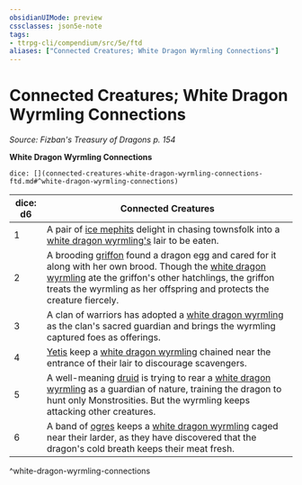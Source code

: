 ```yaml
---
obsidianUIMode: preview
cssclasses: json5e-note
tags:
- ttrpg-cli/compendium/src/5e/ftd
aliases: ["Connected Creatures; White Dragon Wyrmling Connections"]
---
```

# Connected Creatures; White Dragon Wyrmling Connections
*Source: Fizban's Treasury of Dragons p. 154* 

**White Dragon Wyrmling Connections**

`dice: [](connected-creatures-white-dragon-wyrmling-connections-ftd.md#^white-dragon-wyrmling-connections)`

| dice: d6 | Connected Creatures |
|----------|---------------------|
| 1 | A pair of [ice mephits](ice-mephit.md) delight in chasing townsfolk into a [white dragon wyrmling's](white-dragon-wyrmling.md) lair to be eaten. |
| 2 | A brooding [griffon](griffon.md) found a dragon egg and cared for it along with her own brood. Though the [white dragon wyrmling](white-dragon-wyrmling.md) ate the griffon's other hatchlings, the griffon treats the wyrmling as her offspring and protects the creature fiercely. |
| 3 | A clan of warriors has adopted a [white dragon wyrmling](white-dragon-wyrmling.md) as the clan's sacred guardian and brings the wyrmling captured foes as offerings. |
| 4 | [Yetis](yeti.md) keep a [white dragon wyrmling](white-dragon-wyrmling.md) chained near the entrance of their lair to discourage scavengers. |
| 5 | A well-meaning [druid](druid.md) is trying to rear a [white dragon wyrmling](white-dragon-wyrmling.md) as a guardian of nature, training the dragon to hunt only Monstrosities. But the wyrmling keeps attacking other creatures. |
| 6 | A band of [ogres](ogre-xmm.md) keeps a [white dragon wyrmling](white-dragon-wyrmling.md) caged near their larder, as they have discovered that the dragon's cold breath keeps their meat fresh. |
^white-dragon-wyrmling-connections